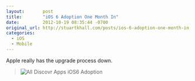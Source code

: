 ```yaml
---
layout:       post
title:        "iOS 6 Adoption One Month In"
date:         2012-10-19 08:35:44 -0700
original_url: http://stuartkhall.com/posts/ios-6-adoption-one-month-in
categories:
  - iOS
  - Mobile
---
```


Apple really has the upgrade process down.

 > 
 > 
 >  ![All Discovr Apps iOS6 Adoption](/attachments/d87dba28e13515a848ed97fff38bf6d5/image.png) 
 > 
 > 
